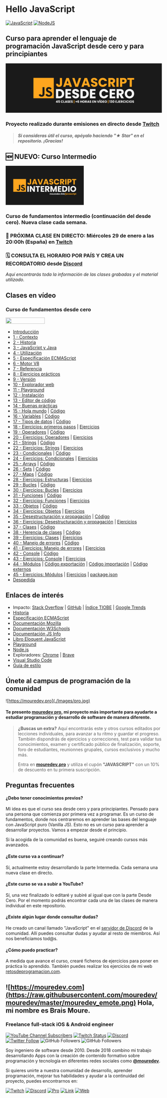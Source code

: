 # Hello JavaScript

[![JavaScript](https://img.shields.io/badge/JavaScript-ES6+-yellow?style=for-the-badge&logo=javascript&logoColor=white&labelColor=101010)](https://developer.mozilla.org/es/docs/Web/JavaScript) [![NodeJS](https://img.shields.io/badge/NODEJS-v20+-green?style=for-the-badge&logo=nodedotjs&logoColor=white&labelColor=101010)](https://nodejs.org/)

## Curso para aprender el lenguaje de programación JavaScript desde cero y para principiantes

![](./Images/header.jpg)

### Proyecto realizado durante emisiones en directo desde [Twitch](https://twitch.tv/mouredev)
> ##### Si consideras útil el curso, apóyalo haciendo "★ Star" en el repositorio. ¡Gracias!

## 🆕 NUEVO: Curso Intermedio

<a href="https://twitch.tv/mouredev"><img src="./Images/intermediate.jpg" style="height: 50%; width:50%;"/></a>

### Curso de fundamentos intermedio (continuación del desde cero). Nueva clase cada semana.

### 🔴 PRÓXIMA CLASE EN DIRECTO: Miércoles 29 de enero a las 20:00h (España) en [Twitch](https://twitch.tv/mouredev)
### 🗓️ CONSULTA EL HORARIO POR PAÍS Y CREA UN RECORDATORIO desde [Discord](https://discord.gg/3WmpXMQj?event=1331897476873060446)

*Aquí encontrarás toda la información de las clases grabadas y el material utilizado.*

## Clases en vídeo

### Curso de fundamentos desde cero

<a href="https://youtu.be/1glVfFxj8a4"><img src="http://i3.ytimg.com/vi/1glVfFxj8a4/maxresdefault.jpg" style="height: 50%; width:50%;"/></a>

* [Introducción](https://youtu.be/1glVfFxj8a4)
* [1 - Contexto](https://youtu.be/1glVfFxj8a4?t=174)
* [2 - Historia](https://youtu.be/1glVfFxj8a4?t=322)
* [3 - JavaScript y Java](https://youtu.be/1glVfFxj8a4?t=665)
* [4 - Utilización](https://youtu.be/1glVfFxj8a4?t=931)
* [5 - Especificación ECMAScript](https://youtu.be/1glVfFxj8a4?t=1017)
* [6 - Motor V8](https://youtu.be/1glVfFxj8a4?t=1293)
* [7 - Referencia](https://youtu.be/1glVfFxj8a4?t=1403)
* [8 - Ejercicios prácticos](https://youtu.be/1glVfFxj8a4?t=1621)
* [9 - Versión](https://youtu.be/1glVfFxj8a4?t=1705)
* [10 - Explorador web](https://youtu.be/1glVfFxj8a4?t=1768)
* [11 - Playground](https://youtu.be/1glVfFxj8a4?t=1893)
* [12 - Instalación](https://youtu.be/1glVfFxj8a4?t=1988)
* [13 - Editor de código](https://youtu.be/1glVfFxj8a4?t=2256)
* [14 - Buenas prácticas](https://youtu.be/1glVfFxj8a4?t=2311)
* [15 - Hola mundo](https://youtu.be/1glVfFxj8a4?t=2390) | [Código](./Basic/00-helloworld.js)
* [16 - Variables](https://youtu.be/1glVfFxj8a4?t=3049) | [Código](./Basic/01-variables.js)
* [17 - Tipos de datos](https://youtu.be/1glVfFxj8a4?t=3599) | [Código](./Basic/02-datatypes.js)
* [18 - Ejercicios: primeros pasos](https://youtu.be/1glVfFxj8a4?t=4733) | [Ejercicios](./Basic/03-beginner-exercises.js)
* [19 - Operadores](https://youtu.be/1glVfFxj8a4?t=4937) | [Código](./Basic/04-operators.js)
* [20 - Ejercicios: Operadores](https://youtu.be/1glVfFxj8a4?t=6458) | [Ejercicios](./Basic/05-operators-exercises.js)
* [21 - Strings](https://youtu.be/1glVfFxj8a4?t=6565) | [Código](./Basic/06-strings.js)
* [22 - Ejercicios: Strings](https://youtu.be/1glVfFxj8a4?t=7226) | [Ejercicios](./Basic/07-strings-exercises.js)
* [23 - Condicionales](https://youtu.be/1glVfFxj8a4?t=7277) | [Código](./Basic/08-conditionals.js)
* [24 - Ejercicios: Condicionales](https://youtu.be/1glVfFxj8a4?t=8652) | [Ejercicios](./Basic/09-conditionals-exercises.js)
* [25 - Arrays](https://youtu.be/1glVfFxj8a4?t=8741) | [Código](./Basic/10-array.js)
* [26 - Sets](https://youtu.be/1glVfFxj8a4?t=9952) | [Código](./Basic/11-set.js)
* [27 - Maps](https://youtu.be/1glVfFxj8a4?t=10755) | [Código](./Basic/12-map.js)
* [28 - Ejercicios: Estructuras](https://youtu.be/1glVfFxj8a4?t=11451) | [Ejercicios](./Basic/13-structures-exercises.js)
* [29 - Bucles](https://youtu.be/1glVfFxj8a4?t=11575) | [Código](./Basic/14-loops.js)
* [30 - Ejercicios: Bucles](https://youtu.be/1glVfFxj8a4?t=12732) | [Ejercicios](./Basic/15-loops-exercises.js)
* [31 - Funciones](https://youtu.be/1glVfFxj8a4?t=12829) | [Código](./Basic/16-functions.js)
* [32 - Ejercicios: Funciones](https://youtu.be/1glVfFxj8a4?t=14146) | [Ejercicios](./Basic/17-functions-exercises.js)
* [33 - Objetos](https://youtu.be/1glVfFxj8a4?t=14229) | [Código](./Basic/18-objects.js)
* [34 - Ejercicios: Objetos](https://youtu.be/1glVfFxj8a4?t=15675) | [Ejercicios](./Basic/19-objects-exercises.js)
* [35 - Desestructuración y propagación](https://youtu.be/1glVfFxj8a4?t=15747) | [Código](./Basic/20-destructuring-spreading.js)
* [36 - Ejercicios: Desestructuración y propagación](https://youtu.be/1glVfFxj8a4?t=16802) | [Ejercicios](./Basic/21-destructuring-spreading-exercises.js)
* [37 - Clases](https://youtu.be/1glVfFxj8a4?t=16864) | [Código](./Basic/22-classes.js)
* [38 - Herencia de clases](https://youtu.be/1glVfFxj8a4?t=17999) | [Código](./Basic/22-classes.js)
* [39 - Ejercicios: Clases](https://youtu.be/1glVfFxj8a4?t=18630) | [Ejercicios](./Basic/23-classes-exercises.js)
* [40 - Manejo de errores](https://youtu.be/1glVfFxj8a4?t=18751) | [Código](./Basic/24-error-handling.js)
* [41 - Ejercicios: Manejo de errores](https://youtu.be/1glVfFxj8a4?t=20392) | [Ejercicios](./Basic/25-error-handling-exercises.js)
* [42 - Console](https://youtu.be/1glVfFxj8a4?t=20444) | [Código](./Basic/26-console-methods.js)
* [43 - Ejercicios: Console](https://youtu.be/1glVfFxj8a4?t=21421) | [Ejercicios](./Basic/27-console-methods-exercises.js)
* [44 - Módulos](https://youtu.be/1glVfFxj8a4?t=21480) | [Código exportación](./Basic/28-export-modules.js) | [Código importación](./Basic/29-import-modules.js) | [Código externos](./Basic/30-import-external-modules.cjs)
* [45 - Ejercicios: Módulos](https://youtu.be/1glVfFxj8a4?t=22720) | [Ejercicios](./Basic/31-modules-exercises.js) | [package.json](./Basic/package.json)
* [Despedida](https://youtu.be/1glVfFxj8a4?t=22776)

## Enlaces de interés

* Impacto: [Stack Overflow](https://survey.stackoverflow.co/2023/#most-popular-technologies-language) | [GitHub](https://github.blog/2023-11-08-the-state-of-open-source-and-ai/) | [Índice TIOBE](https://www.tiobe.com/tiobe-index/) | [Google Trends](https://trends.google.es/trends/explore?cat=5&date=today%205-y&q=%2Fm%2F02p97,%2Fm%2F05z1_,%2Fm%2F07sbkfb&hl=es)
* [Historia](https://es.wikipedia.org/wiki/JavaScript)
* [Especificación ECMAScript](https://tc39.es/ecma262/)
* [Documentación Mozilla](https://developer.mozilla.org/es/docs/Web/JavaScript)
* [Documentación W3Schools](https://www.w3schools.com/js/)
* [Documentación JS Info](https://es.javascript.info/)
* [Libro Eloquent JavaScript](https://eloquentjavascript.net/)
* [Playground](https://runjs.app/play)
* [Node.js](https://nodejs.org)
* Exploradores: [Chrome](https://www.google.com/intl/es_es/chrome/) | [Brave](https://brave.com/download/)
* [Visual Studio Code](https://code.visualstudio.com/)
* [Guía de estilo](https://google.github.io/styleguide/jsguide.html)

## Únete al campus de programación de la comunidad

![https://mouredev.pro](./Images/pro.jpg)

#### Te presento [mouredev pro](https://mouredev.pro), mi proyecto más importante para ayudarte a estudiar programación y desarrollo de software de manera diferente.

> **¿Buscas un extra?** Aquí encontrarás este y otros cursos editados por lecciones individuales, para avanzar a tu ritmo y guardar el progreso. También dispondrás de ejercicios y correcciones, test para validar tus conocimientos, examen y certificado público de finalización, soporte, foro de estudiantes, reunionnes grupales, cursos exclusivos y mucho más.
> 
> Entra en **[mouredev.pro](https://mouredev.pro)** y utiliza el cupón **"JAVASCRIPT"** con un 10% de descuento en tu primera suscripción.

## Preguntas frecuentes

#### ¿Debo tener conocimientos previos?
Mi idea es que el curso sea desde cero y para principiantes. Pensado para una persona que comienza por primera vez a programar. Es un curso de fundamentos, donde nos centraremos en aprender las bases del lenguaje con JavaScript puro (Vanilla JS). Esto no es un curso para aprender a desarrollar proyectos. Vamos a empezar desde el principio.

Si la acogida de la comunidad es buena, seguiré creando cursos más avanzados.

#### ¿Este curso va a continuar?
Sí, actualmente estoy desarrollando la parte Intermedia. Cada semana una nueva clase en directo.

#### ¿Este curso se va a subir a YouTube?

Sí, una vez finalizado lo editaré y subiré al igual que con la parte Desde Cero. Por el momento podrás encontrar cada una de las clases de manera individual en este repositorio.

#### ¿Existe algún lugar donde consultar dudas?
He creado un canal llamado "JavaScript" en el [servidor de Discord](https://discord.gg/mouredev) de la comunidad. Allí puedes consultar dudas y ayudar al resto de miembros. Así nos beneficiamos tod@s.

#### ¿Cómo puedo practicar?
A medida que avance el curso, crearé ficheros de ejercicios para poner en práctica lo aprendido. También puedes realizar los ejercicios de mi web [retosdeprogramacion.com](https://retosdeprogramacion.com).

## ![https://mouredev.com](https://raw.githubusercontent.com/mouredev/mouredev/master/mouredev_emote.png) Hola, mi nombre es Brais Moure.
### Freelance full-stack iOS & Android engineer

[![YouTube Channel Subscribers](https://img.shields.io/youtube/channel/subscribers/UCxPD7bsocoAMq8Dj18kmGyQ?style=social)](https://youtube.com/mouredevapps?sub_confirmation=1)
[![Twitch Status](https://img.shields.io/twitch/status/mouredev?style=social)](https://twitch.com/mouredev)
[![Discord](https://img.shields.io/discord/729672926432985098?style=social&label=Discord&logo=discord)](https://mouredev.com/discord)
[![Twitter Follow](https://img.shields.io/twitter/follow/mouredev?style=social)](https://twitter.com/mouredev)
![GitHub Followers](https://img.shields.io/github/followers/mouredev?style=social)
![GitHub Followers](https://img.shields.io/github/stars/mouredev?style=social)

Soy ingeniero de software desde 2010. Desde 2018 combino mi trabajo desarrollando Apps con la creación de contenido formativo sobre programación y tecnología en diferentes redes sociales como **[@mouredev](https://moure.dev)**.

Si quieres unirte a nuestra comunidad de desarrollo, aprender programación, mejorar tus habilidades y ayudar a la continuidad del proyecto, puedes encontrarnos en:

[![Twitch](https://img.shields.io/badge/Twitch-Programación_en_directo-9146FF?style=for-the-badge&logo=twitch&logoColor=white&labelColor=101010)](https://twitch.tv/mouredev)
[![Discord](https://img.shields.io/badge/Discord-Servidor_de_la_comunidad-5865F2?style=for-the-badge&logo=discord&logoColor=white&labelColor=101010)](https://mouredev.com/discord) [![Pro](https://img.shields.io/badge/Cursos-mouredev.pro-FF5500?style=for-the-badge&logo=gnometerminal&logoColor=white&labelColor=101010)](https://moure.dev)
[![Link](https://img.shields.io/badge/Links_de_interés-moure.dev-14a1f0?style=for-the-badge&logo=Linktree&logoColor=white&labelColor=101010)](https://moure.dev) [![Web](https://img.shields.io/badge/GitHub-MoureDev-087ec4?style=for-the-badge&logo=github&logoColor=white&labelColor=101010)](https://github.com/mouredev)
